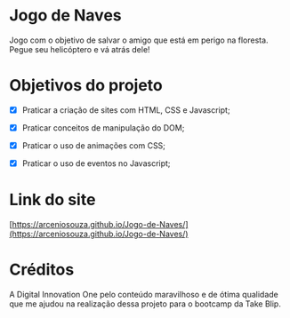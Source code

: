 # Jogo de Naves

Jogo com o objetivo de salvar o amigo que está em perigo na floresta. Pegue seu helicóptero e vá atrás dele!

# Objetivos do projeto

- [x] Praticar a criação de sites com HTML, CSS e Javascript;

- [x] Praticar conceitos de manipulação do DOM;

- [x] Praticar o uso de animações com CSS;

- [x] Praticar o uso de eventos no Javascript;

# Link do site

[https://arceniosouza.github.io/Jogo-de-Naves/](https://arceniosouza.github.io/Jogo-de-Naves/)

# Créditos

A Digital Innovation One pelo conteúdo maravilhoso e de ótima qualidade que me ajudou na realização dessa projeto para o bootcamp da Take Blip.